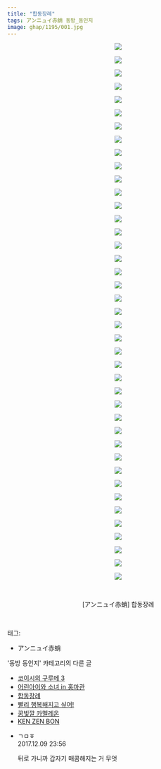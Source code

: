 ```yaml
---
title: "합동장례"
tags: アンニュイ赤蛸 동방_동인지
image: ghap/1195/001.jpg
---
```

<div class="article">
<p style="text-align: center; clear: none; float: none;"><img src="{{ site.nasurl }}/ghap/1195/001.jpg"/></p>
<p style="text-align: center; clear: none; float: none;"><img src="{{ site.nasurl }}/ghap/1195/002.jpg"/></p>
<p style="text-align: center; clear: none; float: none;"><img src="{{ site.nasurl }}/ghap/1195/003.jpg"/></p>
<p style="text-align: center; clear: none; float: none;"><img src="{{ site.nasurl }}/ghap/1195/004.jpg"/></p>
<p style="text-align: center; clear: none; float: none;"><img src="{{ site.nasurl }}/ghap/1195/005.jpg"/></p>
<p style="text-align: center; clear: none; float: none;"><img src="{{ site.nasurl }}/ghap/1195/006.jpg"/></p>
<p style="text-align: center; clear: none; float: none;"><img src="{{ site.nasurl }}/ghap/1195/007.jpg"/></p>
<p style="text-align: center; clear: none; float: none;"><img src="{{ site.nasurl }}/ghap/1195/008.jpg"/></p>
<p style="text-align: center; clear: none; float: none;"><img src="{{ site.nasurl }}/ghap/1195/009.jpg"/></p>
<p style="text-align: center; clear: none; float: none;"><img src="{{ site.nasurl }}/ghap/1195/010.jpg"/></p>
<p style="text-align: center; clear: none; float: none;"><img src="{{ site.nasurl }}/ghap/1195/011.jpg"/></p>
<p style="text-align: center; clear: none; float: none;"><img src="{{ site.nasurl }}/ghap/1195/012.jpg"/></p>
<p style="text-align: center; clear: none; float: none;"><img src="{{ site.nasurl }}/ghap/1195/013.jpg"/></p>
<p style="text-align: center; clear: none; float: none;"><img src="{{ site.nasurl }}/ghap/1195/014.jpg"/></p>
<p style="text-align: center; clear: none; float: none;"><img src="{{ site.nasurl }}/ghap/1195/015.jpg"/></p>
<p style="text-align: center; clear: none; float: none;"><img src="{{ site.nasurl }}/ghap/1195/016.jpg"/></p>
<p style="text-align: center; clear: none; float: none;"><img src="{{ site.nasurl }}/ghap/1195/017.jpg"/></p>
<p style="text-align: center; clear: none; float: none;"><img src="{{ site.nasurl }}/ghap/1195/018.jpg"/></p>
<p style="text-align: center; clear: none; float: none;"><img src="{{ site.nasurl }}/ghap/1195/019.jpg"/></p>
<p style="text-align: center; clear: none; float: none;"><img src="{{ site.nasurl }}/ghap/1195/020.jpg"/></p>
<p style="text-align: center; clear: none; float: none;"><img src="{{ site.nasurl }}/ghap/1195/021.jpg"/></p>
<p style="text-align: center; clear: none; float: none;"><img src="{{ site.nasurl }}/ghap/1195/022.jpg"/></p>
<p style="text-align: center; clear: none; float: none;"><img src="{{ site.nasurl }}/ghap/1195/023.jpg"/></p>
<p style="text-align: center; clear: none; float: none;"><img src="{{ site.nasurl }}/ghap/1195/024.jpg"/></p>
<p style="text-align: center; clear: none; float: none;"><img src="{{ site.nasurl }}/ghap/1195/025.jpg"/></p>
<p style="text-align: center; clear: none; float: none;"><img src="{{ site.nasurl }}/ghap/1195/026.jpg"/></p>
<p style="text-align: center; clear: none; float: none;"><img src="{{ site.nasurl }}/ghap/1195/027.jpg"/></p>
<p style="text-align: center; clear: none; float: none;"><img src="{{ site.nasurl }}/ghap/1195/028.jpg"/></p>
<p style="text-align: center; clear: none; float: none;"><img src="{{ site.nasurl }}/ghap/1195/029.jpg"/></p>
<p style="text-align: center; clear: none; float: none;"><img src="{{ site.nasurl }}/ghap/1195/030.jpg"/></p>
<p style="text-align: center; clear: none; float: none;"><img src="{{ site.nasurl }}/ghap/1195/031.jpg"/></p>
<p style="text-align: center; clear: none; float: none;"><img src="{{ site.nasurl }}/ghap/1195/032.jpg"/></p>
<p style="text-align: center; clear: none; float: none;"><img src="{{ site.nasurl }}/ghap/1195/033.jpg"/></p>
<p style="text-align: center; clear: none; float: none;"><img src="{{ site.nasurl }}/ghap/1195/034.jpg"/></p>
<p style="text-align: center; clear: none; float: none;"><img src="{{ site.nasurl }}/ghap/1195/035.jpg"/></p>
<p style="text-align: center; clear: none; float: none;"><img src="{{ site.nasurl }}/ghap/1195/036.jpg"/></p>
<p style="text-align: center; clear: none; float: none;"><img src="{{ site.nasurl }}/ghap/1195/037.jpg"/></p>
<p style="text-align: center; clear: none; float: none;"><img src="{{ site.nasurl }}/ghap/1195/038.jpg"/></p>
<p style="text-align: center; clear: none; float: none;"><img src="{{ site.nasurl }}/ghap/1195/039.jpg"/></p>
<p style="text-align: center; clear: none; float: none;"><img src="{{ site.nasurl }}/ghap/1195/040.jpg"/></p>
<p style="text-align: center; clear: none; float: none;"><img src="{{ site.nasurl }}/ghap/1195/041.jpg"/></p>
<p style="text-align: center; clear: none; float: none;"><br/></p>
<p style="text-align: center; clear: none; float: none;">[アンニュイ赤蛸] 합동장례</p>
<p><br/></p>
</div><div class="tagTrail">
<p>태그: </p>
<ul>
<li>アンニュイ赤蛸</li>
</ul>
</div><div class="another">
<p>'동방 동인지' 카테고리의 다른 글</p>
<ul>
<li><a href="/2016-07-29-ghap_1197">코이시의 구루메 3</a></li>
<li><a href="/2016-07-29-ghap_1196">어린아이와 소녀 in 홍마관</a></li>
<li><a href="/2016-07-29-ghap_1195">합동장례</a></li>
<li><a href="/2016-07-28-ghap_1194">빨리 행복해지고 싶어!</a></li>
<li><a href="/2016-07-28-ghap_1193">꿈빛깔 카멜레온</a></li>
<li><a href="/2016-07-28-ghap_1192">KEN ZEN BON</a></li>
</ul>
</div><div class="cb_module cb_fluid">
<div class="cb_wrt cb_profile">
<div class="comment">
<ul>
<li class="cb_thumb_off" id="comment15148665">
<div class="cb_comment_area">
<div class="cb_info_area">
<div class="cb_section">
<span class="cb_nick_name">ㄱㅁㅎ</span>
</div>
<div class="cb_section">
<span class="cb_date">2017.12.09 23:56 </span>
</div>
</div>
<div class="cb_dsc_comment">
<p class="cb_dsc">
											뒤로 가니까 갑자기 매콤해지는 거 무엇
										</p>
</div>
</div></li>
</ul>
</div>
</div><!-- commentList close -->
</div>